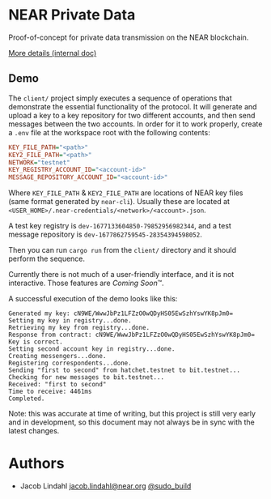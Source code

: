 # NEAR Private Data

Proof-of-concept for private data transmission on the NEAR blockchain.

[More details (internal doc)](https://docs.google.com/document/d/1ddOorhJ8_qrCyoRUR3Xd2gfWwaPi0TizVCoAsQECzrU/edit?usp=sharing)

## Demo

The `client/` project simply executes a sequence of operations that demonstrate the essential functionality of the protocol. It will generate and upload a key to a key repository for two different accounts, and then send messages between the two accounts. In order for it to work properly, create a `.env` file at the workspace root with the following contents:

```ini
KEY_FILE_PATH="<path>"
KEY2_FILE_PATH="<path>"
NETWORK="testnet"
KEY_REGISTRY_ACCOUNT_ID="<account-id>"
MESSAGE_REPOSITORY_ACCOUNT_ID="<account-id>"
```

Where `KEY_FILE_PATH` & `KEY2_FILE_PATH` are locations of NEAR key files (same format generated by `near-cli`). Usually these are located at `<USER_HOME>/.near-credentials/<network>/<account>.json`.

A test key registry is `dev-1677133604850-79852956982344`, and a test message repository is `dev-1677862759545-28354394598052`.

Then you can run `cargo run` from the `client/` directory and it should perform the sequence.

Currently there is not much of a user-friendly interface, and it is not interactive. Those features are _Coming Soon_&trade;.

A successful execution of the demo looks like this:

```text
Generated my key: cN9WE/WwwJbPz1LFZzO0wQDyHS05EwSzhYswYK8pJm0=
Setting my key in registry...done.
Retrieving my key from registry...done.
Response from contract: cN9WE/WwwJbPz1LFZzO0wQDyHS05EwSzhYswYK8pJm0=
Key is correct.
Setting second account key in registry...done.
Creating messengers...done.
Registering correspondents...done.
Sending "first to second" from hatchet.testnet to bit.testnet...
Checking for new messages to bit.testnet...
Received: "first to second"
Time to receive: 4461ms
Completed.
```

Note: this was accurate at time of writing, but this project is still very early and in development, so this document may not always be in sync with the latest changes.

# Authors

- Jacob Lindahl <jacob.lindahl@near.org> [@sudo_build](https://twitter.com/sudo_build)
